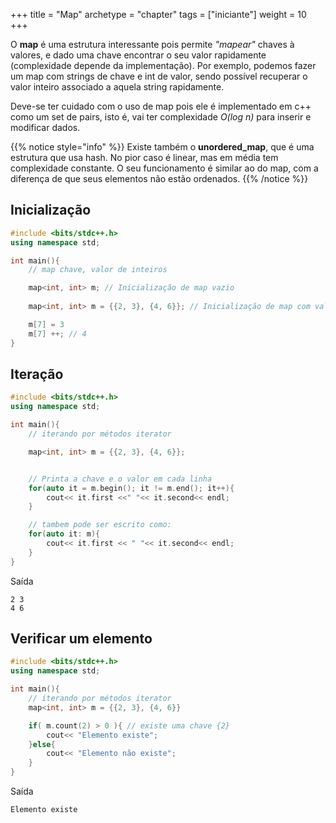 +++
title = "Map"
archetype = "chapter"
tags = ["iniciante"]
weight = 10
+++

O **map** é uma estrutura interessante pois permite *"mapear"* chaves à valores, e dado uma chave encontrar o seu valor rapidamente (complexidade depende da implementação). Por exemplo, podemos fazer um map com strings de chave e int de valor, sendo possível recuperar o valor inteiro associado a aquela string rapidamente.

Deve-se ter cuidado com o uso de map pois ele é implementado em c++ como um set de pairs, isto é, vai ter complexidade *O(log n)* para inserir e modificar dados.

{{% notice style="info" %}}
Existe também o **unordered_map**, que é uma estrutura que usa hash. No pior caso é linear, mas em média tem complexidade constante. O seu funcionamento é similar ao do map, com a diferença de que seus elementos não estão ordenados.
{{% /notice %}}

## Inicialização

```cpp
#include <bits/stdc++.h>
using namespace std;

int main(){
    // map chave, valor de inteiros

    map<int, int> m; // Inicialização de map vazio
    
    map<int, int> m = {{2, 3}, {4, 6}}; // Inicialização de map com valor 

    m[7] = 3
    m[7] ++; // 4
}
```

## Iteração

```cpp
#include <bits/stdc++.h>
using namespace std;

int main(){
    // iterando por métodos iterator

    map<int, int> m = {{2, 3}, {4, 6}};


    // Printa a chave e o valor em cada linha
    for(auto it = m.begin(); it != m.end(); it++){
        cout<< it.first <<" "<< it.second<< endl;
    }

    // tambem pode ser escrito como:
    for(auto it: m){
        cout<< it.first << " "<< it.second<< endl;
    }
}
```

Saída

```
2 3
4 6
```

## Verificar um elemento

```cpp
#include <bits/stdc++.h>
using namespace std;

int main(){
    // iterando por métodos iterator
    map<int, int> m = {{2, 3}, {4, 6}}

    if( m.count(2) > 0 ){ // existe uma chave {2}
        cout<< "Elemento existe";
    }else{
        cout<< "Elemento não existe";
    }
}
```

Saída

```
Elemento existe
```

